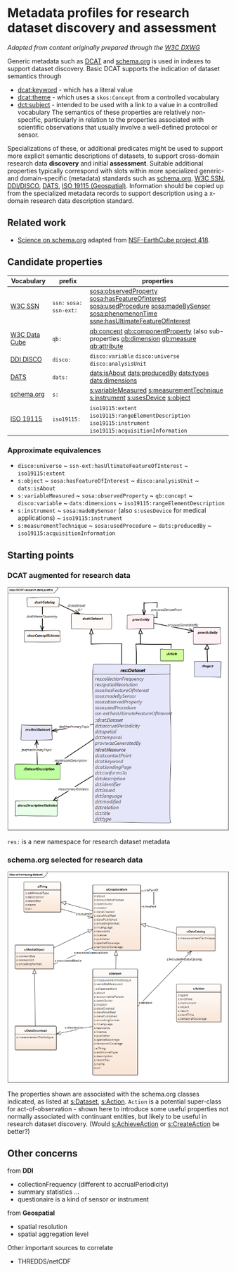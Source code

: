 # Metadata profiles for research dataset discovery and assessment

_Adapted from content originally prepared through the [W3C DXWG](https://github.com/w3c/dxwg/wiki/Data-aspects-semantics)_

Generic metadata such as [DCAT](https://w3c.github.io/dxwg/dcat/) and [schema.org](https://schema.org/) is used in indexes to support dataset discovery. 
Basic DCAT supports the indication of dataset semantics through 
* [dcat:keyword](https://w3c.github.io/dxwg/dcat/#Property:dataset_keyword) - which has a literal value
* [dcat:theme](https://w3c.github.io/dxwg/dcat/#Property:dataset_theme) - which uses a `skos:Concept` from a controlled vocabulary
* [dct:subject](http://www.dublincore.org/documents/dcmi-terms/#terms-subject) - intended to be used with a link to a value in a controlled vocabulary
The semantics of these properties are relatively non-specific, particularly in relation to the properties associated with scientific observations that usually involve a well-defined protocol or sensor. 

Specializations of these, or additional predicates might be used to support more explicit semantic descriptions of datasets, to support cross-domain research data **discovery** and initial **assessment**. 
Suitable additional properties typically correspond with slots within more specialized generic- and domain-specific (metadata) standards such as [schema.org](https://schema.org/), [W3C SSN](https://www.w3.org/TR/vocab-ssn/), [DDI/DISCO](https://www.ddialliance.org/Specification/RDF/Discovery), [DATS](https://datatagsuite.github.io/docs/html/), [ISO 19115 (Geospatial)](http://wiki.esipfed.org/index.php/Category:ISO_Explorer). Information should be copied up from the specialized metadata records to support description using a x-domain research data description standard. 

## Related work

- [Science on schema.org](https://github.com/ESIPFed/science-on-schema.org/blob/master/guides/Dataset.md) adapted from [NSF-EarthCube project 418](https://github.com/earthcubearchitecture-project418/p418Vocabulary). 

## Candidate properties 

| Vocabulary | prefix | properties |
|--|--| -- |
| [W3C SSN](https://www.w3.org/TR/vocab-ssn/) | `ssn:` `sosa:` `ssn-ext:` | [sosa:observedProperty](https://www.w3.org/TR/vocab-ssn/#SOSAobservedProperty) [sosa:hasFeatureOfInterest](https://www.w3.org/TR/vocab-ssn/#SOSAhasFeatureOfInterest) [sosa:usedProcedure](https://www.w3.org/TR/vocab-ssn/#SOSAusedProcedure) [sosa:madeBySensor](https://www.w3.org/TR/vocab-ssn/#SOSAmadeBySensor) [sosa:phenomenonTime](https://www.w3.org/TR/vocab-ssn/#SOSAphenomenonTime) [ssne:hasUltimateFeatureOfInterest](https://w3c.github.io/sdw/proposals/ssn-extensions/#ssn-ext:hasUltimateFeatureOfInterest) |
| [W3C Data Cube](https://www.w3.org/TR/vocab-data-cube/) | `qb:` | [qb:concept](https://www.w3.org/TR/vocab-data-cube/#reference-concepts) [qb:componentProperty](https://www.w3.org/TR/vocab-data-cube/#reference-compspec) (also sub-properties [qb:dimension](https://www.w3.org/TR/vocab-data-cube/#reference-compspec) [qb:measure](https://www.w3.org/TR/vocab-data-cube/#reference-compspec) [qb:attribute](https://www.w3.org/TR/vocab-data-cube/#reference-compspec) |
| [DDI DISCO](https://htmlpreview.github.io/?https://raw.github.com/linked-statistics/disco-spec/master/discovery.html) | `disco:` |  `disco:variable` `disco:universe` `disco:analysisUnit` |
| [DATS](http://www.github.com/biocaddie/WG3-MetadataSpecifications) | `dats:` | [dats:isAbout](https://github.com/biocaddie/WG3-MetadataSpecifications/blob/master/json-schemas/dataset_schema.json) [dats:producedBy](https://github.com/biocaddie/WG3-MetadataSpecifications/blob/master/json-schemas/dataset_schema.json) [dats:types](https://github.com/biocaddie/WG3-MetadataSpecifications/blob/master/json-schemas/dataset_schema.json) [dats:dimensions](https://github.com/biocaddie/WG3-MetadataSpecifications/blob/master/json-schemas/dataset_schema.json) |
| [schema.org](https://schema.org/docs/schemas.html) | `s:` | [s:variableMeasured](https://pending.schema.org/variableMeasured) [s:measurementTechnique](https://schema.org/measurementTechnique) [s:instrument](https://schema.org/instrument) [s:usesDevice](http://schema.org/usesDevice) [s:object](https://schema.org/object) |
| [ISO 19115](https://ddi-alliance.atlassian.net/wiki/spaces/DDI4/pages/548405259/ISO+19115+Geographic+Information+--+Metadata) | `iso19115:` | `iso19115:extent` `iso19115:rangeElementDescription` `iso19115:instrument` `iso19115:acquisitionInformation` |

### Approximate equivalences
* `disco:universe` ~ `ssn-ext:hasUltimateFeatureOfInterest` ~ `iso19115:extent`
* `s:object` ~ `sosa:hasFeatureOfInterest` ~ `disco:analysisUnit` ~ `dats:isAbout`
* `s:variableMeasured` ~ `sosa:observedProperty` ~ `qb:concept` ~ `disco:variable` ~ `dats:dimensions` ~ `iso19115:rangeElementDescription`
* `s:instrument` ~ `sosa:madeBySensor` (also `s:usesDevice` for medical applications) ~ `iso19115:instrument`
* `s:measurementTechnique` ~ `sosa:usedProcedure` ~ `dats:producedBy` ~ `iso19115:acquisitionInformation`

## Starting points
### DCAT augmented for research data

![DCAT research profile](https://raw.githubusercontent.com/CSIRO-enviro-informatics/research-profile/master/image/DCAT%20research%20data%20profile.png)

`res:` is a new namespace for research dataset metadata

### schema.org selected for research data

![schema.org research profile](https://raw.githubusercontent.com/CSIRO-enviro-informatics/research-profile/master/image/schema.org%20dataset.png)

The properties shown are associated with the schema.org classes indicated, as listed at [s:Dataset](https://schema.org/Dataset), [s:Action](https://schema.org/Action). 
`Action` is a potential super-class for act-of-observation - shown here to introduce some useful properties not normally associated with continuant entities, but likely to be useful in research dataset discovery. (Would [s:AchieveAction](https://schema.org/AchieveAction) or [s:CreateAction](https://schema.org/CreateAction) be better?)

## Other concerns
from **DDI**
* collectionFrequency (different to accrualPeriodicity)
* summary statistics ...
* questionaire is a kind of sensor or instrument

from **Geospatial**
* spatial resolution
* spatial aggregation level

Other important sources to correlate 
* THREDDS/netCDF 
